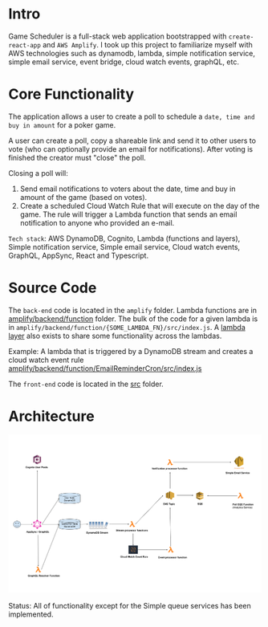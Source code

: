 # Intro

Game Scheduler is a full-stack web application bootstrapped with `create-react-app` and `AWS Amplify`. I took up this project to familiarize myself with AWS technologies such as dynamodb, lambda, simple notification service, simple email service, event bridge, cloud watch events, graphQL, etc.


# Core Functionality

The application allows a user to create a poll to schedule a `date, time and buy in amount` for a poker game. 

A user can create a poll, copy a shareable link and send it to other users to vote (who can optionally provide an email for notifications). After voting is finished the creator must "close" the poll.

Closing a poll will:
  1. Send email notifications to voters about the date, time and buy in amount of the game (based on votes).
  2. Create a scheduled Cloud Watch Rule that will execute on the day of the game. The rule will trigger a Lambda function that sends an email notification to anyone who provided an e-mail.


`Tech stack`: AWS DynamoDB, Cognito, Lambda (functions and layers), Simple notification service, Simple email service, Cloud watch events, GraphQL, AppSync, React and Typescript. 

# Source Code 

The `back-end` code is located in the `amplify` folder. Lambda functions are in [amplify/backend/function](https://github.com/lawynnj/game-scheduler/tree/master/amplify/backend/function) folder. The bulk of the code for a given lambda is in `amplify/backend/function/{SOME_LAMBDA_FN}/src/index.js`. A [lambda layer](https://github.com/lawynnj/game-scheduler/tree/master/amplify/backend/function/restApi) also exists to share some functionality across the lambdas.

Example: A lambda that is triggered by a DynamoDB stream and creates a cloud watch event rule [amplify/backend/function/EmailReminderCron/src/index.js](https://github.com/lawynnj/game-scheduler/blob/master/amplify/backend/function/EmailReminderCron/src/index.js)

The `front-end` code is located in the [src](https://github.com/lawynnj/game-scheduler/tree/master/src) folder.


# Architecture
![alt text](https://raw.githubusercontent.com/lawynnj/game-scheduler/master/architecture.png)

Status: All of functionality except for the Simple queue services has been implemented.
